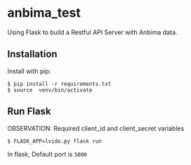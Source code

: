 # anbima_test

Using Flask to build a Restful API Server with Anbima data.

## Installation

Install with pip:

```
$ pip install -r requirements.txt
$ source  venv/bin/activate
```
## Run Flask
OBSERVATION: Required client_id and client_secret variables
```
$ FLASK_APP=lvido.py flask run

```
In flask, Default port is `5000`
